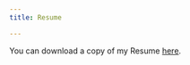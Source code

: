 ```yaml
---
title: Resume

---
```


You can download a copy of my Resume [here](https://www.dropbox.com/s/mkevujibx4dhy5b/Cepuran%202020-09%20Resume.pdf?dl=0).